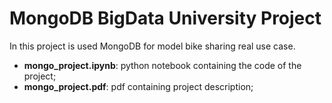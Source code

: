 # MongoDB BigData University Project

In this project is used MongoDB for model bike sharing real use case.

* **mongo_project.ipynb**: python notebook containing the code of the project;
* **mongo_project.pdf**: pdf containing project description; 
